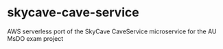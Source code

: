 # skycave-cave-service
AWS serverless port of the SkyCave CaveService microservice for the AU MsDO exam project
